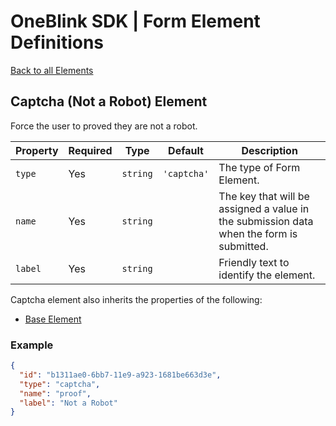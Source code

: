 # OneBlink SDK | Form Element Definitions

[Back to all Elements](./README.md)

## Captcha (Not a Robot) Element

Force the user to proved they are not a robot.

| Property | Required | Type     | Default     | Description                                                                              |
| -------- | -------- | -------- | ----------- | ---------------------------------------------------------------------------------------- |
| `type`   | Yes      | `string` | `'captcha'` | The type of Form Element.                                                                |
| `name`   | Yes      | `string` |             | The key that will be assigned a value in the submission data when the form is submitted. |
| `label`  | Yes      | `string` |             | Friendly text to identify the element.                                                   |

Captcha element also inherits the properties of the following:

-   [Base Element](./base-element.md)

### Example

```JSON
{
  "id": "b1311ae0-6bb7-11e9-a923-1681be663d3e",
  "type": "captcha",
  "name": "proof",
  "label": "Not a Robot"
}
```
